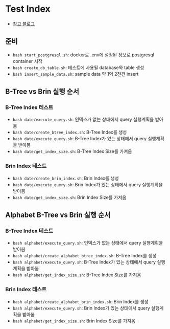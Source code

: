 # Test Index

- [참고 블로그](https://americanopeople.tistory.com/313)

## 준비

- `bash start_postgresql.sh`: docker로 .env에 설정된 정보로 postgresql container 시작
- `bash create_db_table.sh`: 테스트에 사용될 database와 table 생성
- `bash insert_sample_data.sh`: sample data 약 1억 2천건 insert

## B-Tree vs Brin 실행 순서

### B-Tree Index 테스트

- `bash date/execute_query.sh`: 인덱스가 없는 상태에서 query 실행계획을 받아봄
- `bash date/create_btree_index.sh`: B-Tree Index를 생성
- `bash date/execute_query.sh`: B-Tree Index가 있는 상태에서 query 실행계획을 받아봄
- `bash date/get_index_size.sh`: B-Tree Index Size를 가져옴

### Brin Index 테스트

- `bash date/create_brin_index.sh`: Brin Index를 생성
- `bash date/execute_query.sh`: Brin Index가 있는 상태에서 query 실행계획을 받아봄
- `bash date/get_index_size.sh`: Brin Index Size를 가져옴

## Alphabet B-Tree vs Brin 실행 순서


### B-Tree Index 테스트

- `bash alphabet/execute_query.sh`: 인덱스가 없는 상태에서 query 실행계획을 받아봄
- `bash alphabet/create_alphabet_btree_index.sh`: B-Tree Index를 생성
- `bash alphabet/execute_query.sh`: B-Tree Index가 있는 상태에서 query 실행계획을 받아봄
- `bash alphabet/get_index_size.sh`: B-Tree Index Size를 가져옴

### Brin Index 테스트

- `bash alphabet/create_alphabet_brin_index.sh`: Brin Index를 생성
- `bash alphabet/execute_query.sh`: Brin Index가 있는 상태에서 query 실행계획을 받아봄
- `bash alphabet/get_index_size.sh`: Brin Index Size를 가져옴